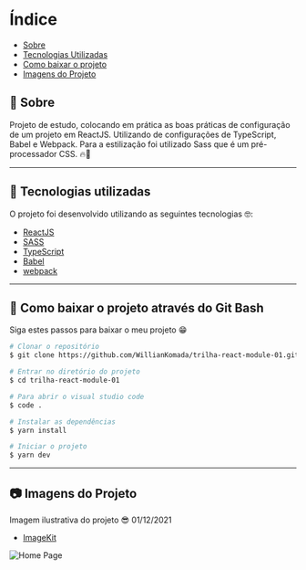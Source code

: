 # Índice
- [Sobre](#-sobre)
- [Tecnologias Utilizadas](#-tecnologias-utilizadas)
- [Como baixar o projeto](#-como-baixar-o-projeto)
- [Imagens do Projeto](#-imagens-do-projeto)

## 📝 Sobre

<p>
  Projeto de estudo, colocando em prática as boas práticas de configuração de um projeto em ReactJS. Utilizando de configurações de TypeScript, Babel e Webpack. Para a estilização foi utilizado Sass que é um pré-processador CSS. 🔥🤩
</p>

---

## 🚀 Tecnologias utilizadas

<p>O projeto foi desenvolvido utilizando as seguintes tecnologias 🤓:</p>

- [ReactJS](https://reactjs.org)
- [SASS](https://sass-lang.com/)
- [TypeScript](https://www.typescriptlang.org/)
- [Babel](https://babeljs.io/)
- [webpack](https://webpack.js.org/)

---

## 📁 Como baixar o projeto através do Git Bash

<p>Siga estes passos para baixar o meu projeto 😁</p>

```bash
# Clonar o repositório
$ git clone https://github.com/WillianKomada/trilha-react-module-01.git

# Entrar no diretório do projeto
$ cd trilha-react-module-01

# Para abrir o visual studio code
$ code .

# Instalar as dependências
$ yarn install

# Iniciar o projeto
$ yarn dev
```
---

## 📷 Imagens do Projeto

<p>Imagem ilustrativa do projeto 😎 01/12/2021</p>

- [ImageKit](https://imagekit.io/)

<img src="https://ik.imagekit.io/cucgno2zqys/12_IXpZM1GKX.png?updatedAt=1638393904450" alt="Home Page">
